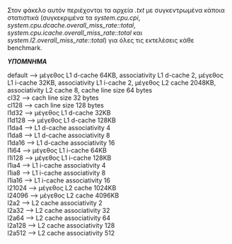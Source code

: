 
Στον φάκελο αυτόν περιέχονται τα αρχεία _.txt_ με συγκεντρωμένα κάποια στατιστικά (συγκεκριμένα τα _system.cpu.cpi_, _system.cpu.dcache.overall_miss_rate::total_, _system.cpu.icache.overall_miss_rate::total_ και _system.l2.overall_miss_rate::total_) για όλες τις εκτελέσεις κάθε benchmark.

***ΥΠΟΜΝΗΜΑ***

default --> μέγεθος L1 d-cache 64KB, associativity L1 d-cache 2, μέγεθος L1 i-cache 32KB, associativity L1 i-cache 2, μέγεθος L2 cache 2048KB, associativity L2 cache 8, cache line size 64 bytes  
cl32 --> cach line size 32 bytes  
cl128 --> cach line size 128 bytes  
l1d32 --> μέγεθος L1 d-cache 32KB  
l1d128 --> μέγεθος L1 d-cache 128KB  
l1da4 --> L1 d-cache associativity 4  
l1da8 --> L1 d-cache associativity 8  
l1da16 --> L1 d-cache associativity 16  
l1i64 --> μέγεθος L1 i-cache 64KB  
l1i128 --> μέγεθος L1 i-cache 128KB  
l1ia4 --> L1 i-cache associativity 4  
l1ia8 --> L1 i-cache associativity 8  
l1ia16 --> L1 i-cache associativity 16  
l21024 --> μέγεθος L2 cache 1024KB  
l24096 --> μέγεθος L2 cache 4096KB  
l2a2 --> L2 cache associativity 2  
l2a32 --> L2 cache associativity 32  
l2a64 --> L2 cache associativity 64  
l2a128 --> L2 cache associativity 128  
l2a512 --> L2 cache associativity 512
